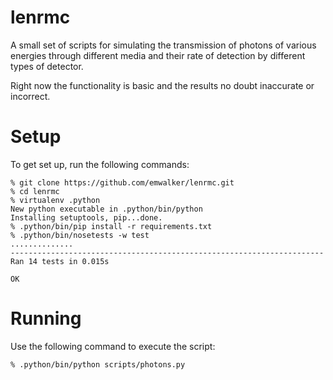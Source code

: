 lenrmc
======

A small set of scripts for simulating the transmission of photons of various energies
through different media and their rate of detection by different types of detector.

Right now the functionality is basic and the results no doubt inaccurate or incorrect.

# Setup

To get set up, run the following commands:

```
% git clone https://github.com/emwalker/lenrmc.git
% cd lenrmc
% virtualenv .python
New python executable in .python/bin/python
Installing setuptools, pip...done.
% .python/bin/pip install -r requirements.txt
% .python/bin/nosetests -w test
..............
----------------------------------------------------------------------
Ran 14 tests in 0.015s

OK
```

# Running

Use the following command to execute the script:

```
% .python/bin/python scripts/photons.py
```
